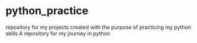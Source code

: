# python_practice
repository for my projects created with the purpose of practicing my python skills
A repository for my journey in python
